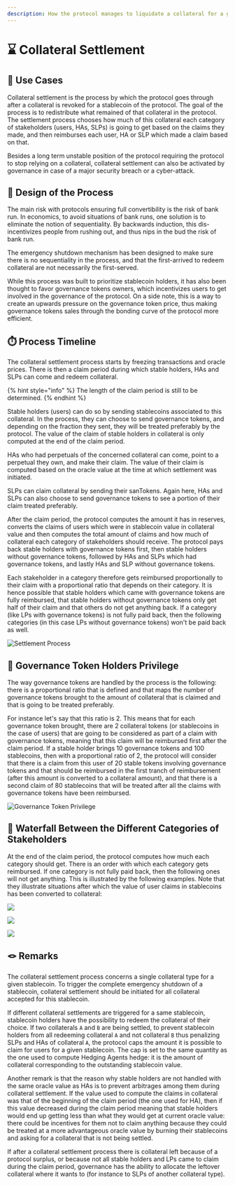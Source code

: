 ```yaml
---
description: How the protocol manages to liquidate a collateral for a given stablecoin
---
```


# ⌛ Collateral Settlement

## 💊 Use Cases

Collateral settlement is the process by which the protocol goes through after a collateral is revoked for a stablecoin of the protocol. The goal of the process is to redistribute what remained of that collateral in the protocol. The settlement process chooses how much of this collateral each category of stakeholders \(users, HAs, SLPs\) is going to get based on the claims they made, and then reimburses each user, HA or SLP which made a claim based on that.

Besides a long term unstable position of the protocol requiring the protocol to stop relying on a collateral, collateral settlement can also be activated by governance in case of a major security breach or a cyber-attack.

## 🎨 Design of the Process

The main risk with protocols ensuring full convertibility is the risk of bank run. In economics, to avoid situations of bank runs, one solution is to eliminate the notion of sequentiality. By backwards induction, this dis-incentivizes people from rushing out, and thus nips in the bud the risk of bank run.

The emergency shutdown mechanism has been designed to make sure there is no sequentiality in the process, and that the first-arrived to redeem collateral are not necessarily the first-served.

While this process was built to prioritize stablecoin holders, it has also been thought to favor governance tokens owners, which incentivizes users to get involved in the governance of the protocol. On a side note, this is a way to create an upwards pressure on the governance token price, thus making governance tokens sales through the bonding curve of the protocol more efficient.

## ⏱️ Process Timeline

The collateral settlement process starts by freezing transactions and oracle prices. There is then a claim period during which stable holders, HAs and SLPs can come and redeem collateral.

{% hint style="info" %}
The length of the claim period is still to be determined.
{% endhint %}

Stable holders (users) can do so by sending stablecoins associated to this collateral. In the process, they can choose to send governance tokens, and depending on the fraction they sent, they will be treated preferably by the protocol. The value of the claim of stable holders in collateral is only computed at the end of the claim period.

HAs who had perpetuals of the concerned collateral can come, point to a perpetual they own, and make their claim. The value of their claim is computed based on the oracle value at the time at which settlement was initiated.

SLPs can claim collateral by sending their sanTokens. Again here, HAs and SLPs can also choose to send governance tokens to see a portion of their claim treated preferably.

After the claim period, the protocol computes the amount it has in reserves, converts the claims of users which were in stablecoin value in collateral value and then computes the total amount of claims and how much of collateral each category of stakeholders should receive. The protocol pays back stable holders with governance tokens first, then stable holders without governance tokens, followed by HAs and SLPs which had governance tokens, and lastly HAs and SLP without governance tokens.

Each stakeholder in a category therefore gets reimbursed proportionally to their claim with a proportional ratio that depends on their category. It is hence possible that stable holders which came with governance tokens are fully reimbursed, that stable holders without governance tokens only get half of their claim and that others do not get anything back. If a category \(like LPs with governance tokens\) is not fully paid back, then the following categories \(in this case LPs without governance tokens\) won't be paid back as well.

![Settlement Process](../../.gitbook/assets/settlementprocess2.jpg)

## 🏰 Governance Token Holders Privilege

The way governance tokens are handled by the process is the following: there is a proportional ratio that is defined and that maps the number of governance tokens brought to the amount of collateral that is claimed and that is going to be treated preferably.

For instance let's say that this ratio is 2. This means that for each governance token brought, there are 2 collateral tokens \(or stablecoins in the case of users\) that are going to be considered as part of a claim with governance tokens, meaning that this claim will be reimbursed first after the claim period. If a stable holder brings 10 governance tokens and 100 stablecoins, then with a proportional ratio of 2, the protocol will consider that there is a claim from this user of 20 stable tokens involving governance tokens and that should be reimbursed in the first tranch of reimbursement \(after this amount is converted to a collateral amount\), and that there is a second claim of 80 stablecoins that will be treated after all the claims with governance tokens have been reimbursed.

![Governance Token Privilege](../../.gitbook/assets/settlementmultiplier.jpg)

## 🌊 Waterfall Between the Different Categories of Stakeholders

At the end of the claim period, the protocol computes how much each category should get. There is an order with which each category gets reimbursed. If one category is not fully paid back, then the following ones will not get anything. This is illustrated by the following examples. Note that they illustrate situations after which the value of user claims in stablecoins has been converted to collateral:

![](../../.gitbook/assets/settlementscenario1.jpg)

![](../../.gitbook/assets/settlementscenario2.jpg)

![](../../.gitbook/assets/settlementscenario3.jpg)

## 🪢 Remarks

The collateral settlement process concerns a single collateral type for a given stablecoin. To trigger the complete emergency shutdown of a stablecoin, collateral settlement should be initiated for all collateral accepted for this stablecoin.

If different collateral settlements are triggered for a same stablecoin, stablecoin holders have the possibility to redeem the collateral of their choice. If two collaterals `A` and `B` are being settled, to prevent stablecoin holders from all redeeming collateral `A` and not collateral `B` thus penalizing SLPs and HAs of collateral `A`, the protocol caps the amount it is possible to claim for users for a given stablecoin. The cap is set to the same quantity as the one used to compute Hedging Agents hedge: it is the amount of collateral corresponding to the outstanding stablecoin value.

Another remark is that the reason why stable holders are not handled with the same oracle value as HAs is to prevent arbitrages among them during collateral settlement. If the value used to compute the claims in collateral was that of the beginning of the claim period \(the one used for HA\), then if this value decreased during the claim period meaning that stable holders would end up getting less than what they would get at current oracle value: there could be incentives for them not to claim anything because they could be treated at a more advantageous oracle value by burning their stablecoins and asking for a collateral that is not being settled.

If after a collateral settlement process there is collateral left because of a protocol surplus, or because not all stable holders and LPs came to claim during the claim period, governance has the ability to allocate the leftover collateral where it wants to \(for instance to SLPs of another collateral type\).
